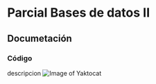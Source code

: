 # Parcial Bases de datos II
## Documetación
### Código
descripcion
![Image of Yaktocat](https://github.com/alejandromaselli/parcial/blob/master/diagrama.PNG)
